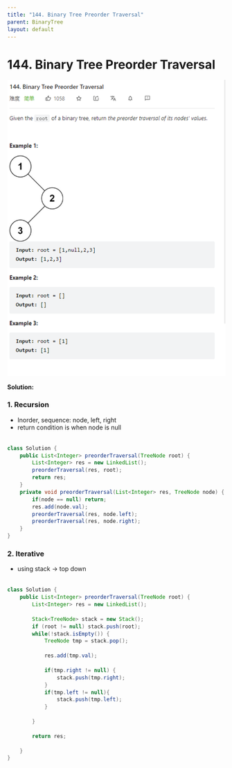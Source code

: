 ```yaml
---
title: "144. Binary Tree Preorder Traversal"
parent: BinaryTree
layout: default
---
```


# 144. Binary Tree Preorder Traversal

![Example](../../assets/144.png)

**Solution:**

### 1. Recursion

- Inorder, sequence: node, left, right
- return condition is when node is null

```java

class Solution {
    public List<Integer> preorderTraversal(TreeNode root) {
        List<Integer> res = new LinkedList();
        preorderTraversal(res, root);
        return res;
    }
    private void preorderTraversal(List<Integer> res, TreeNode node) {
        if(node == null) return;
        res.add(node.val);
        preorderTraversal(res, node.left);
        preorderTraversal(res, node.right);
    }
}

```

### 2. Iterative

- using stack -> top down

```java

class Solution {
    public List<Integer> preorderTraversal(TreeNode root) {
        List<Integer> res = new LinkedList();

        Stack<TreeNode> stack = new Stack();
        if (root != null) stack.push(root);
        while(!stack.isEmpty()) {
            TreeNode tmp = stack.pop();

            res.add(tmp.val);

            if(tmp.right != null) {
                stack.push(tmp.right);
            }
            if(tmp.left != null){
                stack.push(tmp.left);
            }

        }

        return res;

    }
}

```
